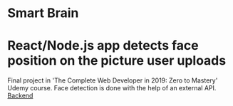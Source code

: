# Smart Brain

# React/Node.js app detects face position on the picture user uploads
Final project in 'The Complete Web Developer in 2019: Zero to Mastery' Udemy course. Face detection is done with the help of an external API. [Backend](https://github.com/YellowPipe/smart-brain-api)